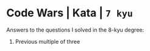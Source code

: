 # Code Wars | Kata | `7 kyu`

Answers to the questions I solved in the 8-kyu degree:

1. Previous multiple of three
